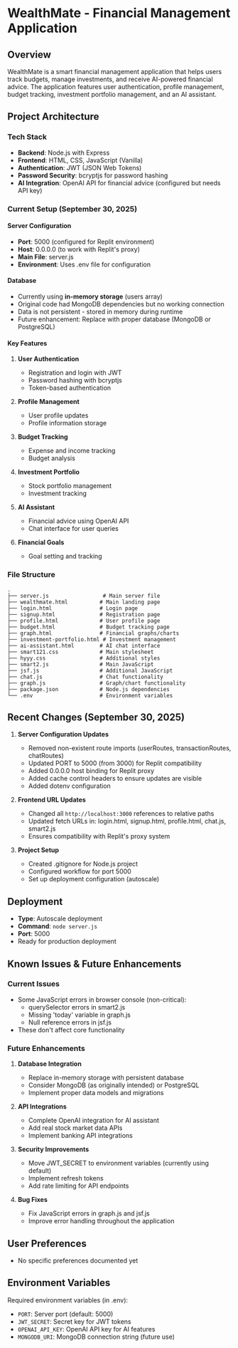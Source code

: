 # WealthMate - Financial Management Application

## Overview
WealthMate is a smart financial management application that helps users track budgets, manage investments, and receive AI-powered financial advice. The application features user authentication, profile management, budget tracking, investment portfolio management, and an AI assistant.

## Project Architecture

### Tech Stack
- **Backend**: Node.js with Express
- **Frontend**: HTML, CSS, JavaScript (Vanilla)
- **Authentication**: JWT (JSON Web Tokens)
- **Password Security**: bcryptjs for password hashing
- **AI Integration**: OpenAI API for financial advice (configured but needs API key)

### Current Setup (September 30, 2025)

#### Server Configuration
- **Port**: 5000 (configured for Replit environment)
- **Host**: 0.0.0.0 (to work with Replit's proxy)
- **Main File**: server.js
- **Environment**: Uses .env file for configuration

#### Database
- Currently using **in-memory storage** (users array)
- Original code had MongoDB dependencies but no working connection
- Data is not persistent - stored in memory during runtime
- Future enhancement: Replace with proper database (MongoDB or PostgreSQL)

#### Key Features
1. **User Authentication**
   - Registration and login with JWT
   - Password hashing with bcryptjs
   - Token-based authentication

2. **Profile Management**
   - User profile updates
   - Profile information storage

3. **Budget Tracking**
   - Expense and income tracking
   - Budget analysis

4. **Investment Portfolio**
   - Stock portfolio management
   - Investment tracking

5. **AI Assistant**
   - Financial advice using OpenAI API
   - Chat interface for user queries

6. **Financial Goals**
   - Goal setting and tracking

### File Structure
```
.
├── server.js                 # Main server file
├── wealthmate.html          # Main landing page
├── login.html               # Login page
├── signup.html              # Registration page
├── profile.html             # User profile page
├── budget.html              # Budget tracking page
├── graph.html               # Financial graphs/charts
├── investment-portfolio.html # Investment management
├── ai-assistant.html        # AI chat interface
├── smart121.css             # Main stylesheet
├── hyyy.css                 # Additional styles
├── smart2.js                # Main JavaScript
├── jsf.js                   # Additional JavaScript
├── chat.js                  # Chat functionality
├── graph.js                 # Graph/chart functionality
├── package.json             # Node.js dependencies
└── .env                     # Environment variables
```

## Recent Changes (September 30, 2025)

1. **Server Configuration Updates**
   - Removed non-existent route imports (userRoutes, transactionRoutes, chatRoutes)
   - Updated PORT to 5000 (from 3000) for Replit compatibility
   - Added 0.0.0.0 host binding for Replit proxy
   - Added cache control headers to ensure updates are visible
   - Added dotenv configuration

2. **Frontend URL Updates**
   - Changed all `http://localhost:3000` references to relative paths
   - Updated fetch URLs in: login.html, signup.html, profile.html, chat.js, smart2.js
   - Ensures compatibility with Replit's proxy system

3. **Project Setup**
   - Created .gitignore for Node.js project
   - Configured workflow for port 5000
   - Set up deployment configuration (autoscale)

## Deployment
- **Type**: Autoscale deployment
- **Command**: `node server.js`
- **Port**: 5000
- Ready for production deployment

## Known Issues & Future Enhancements

### Current Issues
- Some JavaScript errors in browser console (non-critical):
  - querySelector errors in smart2.js
  - Missing 'today' variable in graph.js
  - Null reference errors in jsf.js
- These don't affect core functionality

### Future Enhancements
1. **Database Integration**
   - Replace in-memory storage with persistent database
   - Consider MongoDB (as originally intended) or PostgreSQL
   - Implement proper data models and migrations

2. **API Integrations**
   - Complete OpenAI integration for AI assistant
   - Add real stock market data APIs
   - Implement banking API integrations

3. **Security Improvements**
   - Move JWT_SECRET to environment variables (currently using default)
   - Implement refresh tokens
   - Add rate limiting for API endpoints

4. **Bug Fixes**
   - Fix JavaScript errors in graph.js and jsf.js
   - Improve error handling throughout the application

## User Preferences
- No specific preferences documented yet

## Environment Variables
Required environment variables (in .env):
- `PORT`: Server port (default: 5000)
- `JWT_SECRET`: Secret key for JWT tokens
- `OPENAI_API_KEY`: OpenAI API key for AI features
- `MONGODB_URI`: MongoDB connection string (future use)
